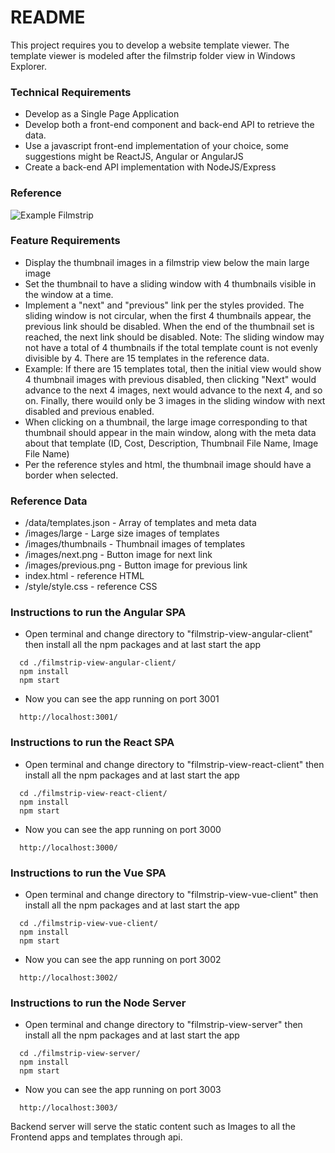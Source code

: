 # README

This project requires you to develop a website template viewer. The template viewer is modeled after the filmstrip folder view in Windows Explorer.

### Technical Requirements

- Develop as a Single Page Application
- Develop both a front-end component and back-end API to retrieve the data.
- Use a javascript front-end implementation of your choice, some suggestions might be ReactJS, Angular or AngularJS
- Create a back-end API implementation with NodeJS/Express

### Reference

![Example Filmstrip](https://github.com/techpacker/filmstrip-view/blob/main/images/reference.png)

### Feature Requirements

- Display the thumbnail images in a filmstrip view below the main large image
- Set the thumbnail to have a sliding window with 4 thumbnails visible in the window at a time.
- Implement a "next" and "previous" link per the styles provided. The sliding window is not circular, when the first 4 thumbnails appear, the previous link should be disabled. When the end of the thumbnail set is reached, the next link should be disabled.
  Note: The sliding window may not have a total of 4 thumbnails if the total template count is not evenly divisible by 4. There are 15 templates in the reference data.
- Example: If there are 15 templates total, then the initial view would show 4 thumbnail images with previous disabled, then clicking "Next" would advance to the next 4 images, next would advance to the next 4, and so on. Finally, there wouild only be 3 images in the sliding window with next disabled and previous enabled.
- When clicking on a thumbnail, the large image corresponding to that thumbnail should appear in the main window, along with the meta data about that template (ID, Cost, Description, Thumbnail File Name, Image File Name)
- Per the reference styles and html, the thumbnail image should have a border when selected.

### Reference Data

- /data/templates.json - Array of templates and meta data
- /images/large - Large size images of templates
- /images/thumbnails - Thumbnail images of templates
- /images/next.png - Button image for next link
- /images/previous.png - Button image for previous link
- index.html - reference HTML
- /style/style.css - reference CSS

### Instructions to run the Angular SPA

- Open terminal and change directory to "filmstrip-view-angular-client" then install all the npm packages and at last start the app

```
  cd ./filmstrip-view-angular-client/
  npm install
  npm start
```

- Now you can see the app running on port 3001

```
  http://localhost:3001/
```

### Instructions to run the React SPA

- Open terminal and change directory to "filmstrip-view-react-client" then install all the npm packages and at last start the app

```
  cd ./filmstrip-view-react-client/
  npm install
  npm start
```

- Now you can see the app running on port 3000

```
  http://localhost:3000/
```

### Instructions to run the Vue SPA

- Open terminal and change directory to "filmstrip-view-vue-client" then install all the npm packages and at last start the app

```
  cd ./filmstrip-view-vue-client/
  npm install
  npm start
```

- Now you can see the app running on port 3002

```
  http://localhost:3002/
```

### Instructions to run the Node Server

- Open terminal and change directory to "filmstrip-view-server" then install all the npm packages and at last start the app

```
  cd ./filmstrip-view-server/
  npm install
  npm start
```

- Now you can see the app running on port 3003

```
  http://localhost:3003/
```

Backend server will serve the static content such as Images to all the Frontend apps and templates through api.
